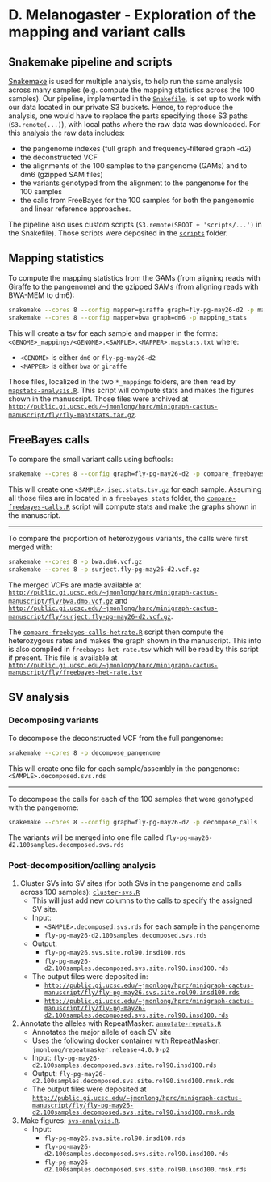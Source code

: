 # D. Melanogaster - Exploration of the mapping and  variant calls

## Snakemake pipeline and scripts

[Snakemake](https://snakemake.github.io/) is used for multiple analysis, to help run the same analysis across many samples (e.g. compute the mapping statistics across the 100 samples).
Our pipeline, implemented in the [`Snakefile`](Snakefile), is set up to work with our data located in our private S3 buckets.
Hence, to reproduce the analysis, one would have to replace the parts specifying those S3 paths (`S3.remote(...)`), with local paths where the raw data was downloaded.
For this analysis the raw data includes: 
- the pangenome indexes (full graph and frequency-filtered graph *-d2*)
- the deconstructed VCF
- the alignments of the 100 samples to the pangenome (GAMs) and to dm6 (gzipped SAM files)
- the variants genotyped from the alignment to the pangenome for the 100 samples
- the calls from FreeBayes for the 100 samples for both the pangenomic and linear reference approaches.

The pipeline also uses custom scripts (`S3.remote(SROOT + 'scripts/...')` in the Snakefile). 
Those scripts were deposited in the [`scripts`](scripts) folder.

## Mapping statistics

To compute the mapping statistics from the GAMs (from aligning reads with Giraffe to the pangenome) and the gzipped SAMs (from aligning reads with BWA-MEM to dm6):

```sh
snakemake --cores 8 --config mapper=giraffe graph=fly-pg-may26-d2 -p mapping_stats
snakemake --cores 8 --config mapper=bwa graph=dm6 -p mapping_stats
```

This will create a tsv for each sample and mapper in the forms: `<GENOME>_mappings/<GENOME>.<SAMPLE>.<MAPPER>.mapstats.txt` where:
- `<GENOME>` is either `dm6` or `fly-pg-may26-d2`
- `<MAPPER>` is either `bwa` or `giraffe`

Those files, localized in the two `*_mappings` folders, are then read by [`mapstats-analysis.R`](mapstats-analysis.R).
This script will compute stats and makes the figures shown in the manuscript.
Those files were archived at [`http://public.gi.ucsc.edu/~jmonlong/hprc/minigraph-cactus-manuscript/fly/fly-maptstats.tar.gz`](http://public.gi.ucsc.edu/~jmonlong/hprc/minigraph-cactus-manuscript/fly/fly-maptstats.tar.gz).

## FreeBayes calls

To compare the small variant calls using bcftools:

```sh
snakemake --cores 8 --config graph=fly-pg-may26-d2 -p compare_freebayes
```

This will create one `<SAMPLE>.isec.stats.tsv.gz` for each sample.
Assuming all those files are in located in a `freebayes_stats` folder, the [`compare-freebayes-calls.R`](compare-freebayes-calls.R) script will compute stats and make the graphs shown in the manuscript.

---

To compare the proportion of heterozygous variants, the calls were first merged with:

```sh
snakemake --cores 8 -p bwa.dm6.vcf.gz
snakemake --cores 8 -p surject.fly-pg-may26-d2.vcf.gz
```

The merged VCFs are made available at [`http://public.gi.ucsc.edu/~jmonlong/hprc/minigraph-cactus-manuscript/fly/bwa.dm6.vcf.gz`](http://public.gi.ucsc.edu/~jmonlong/hprc/minigraph-cactus-manuscript/fly/bwa.dm6.vcf.gz) and [`http://public.gi.ucsc.edu/~jmonlong/hprc/minigraph-cactus-manuscript/fly/surject.fly-pg-may26-d2.vcf.gz`](http://public.gi.ucsc.edu/~jmonlong/hprc/minigraph-cactus-manuscript/fly/surject.fly-pg-may26-d2.vcf.gz).

The [`compare-freebayes-calls-hetrate.R`](compare-freebayes-calls-hetrate.R) script then compute the heterozygous rates and makes the graph shown in the manuscript.
This info is also compiled in `freebayes-het-rate.tsv` which will be read by this script if present.
This file is available at [`http://public.gi.ucsc.edu/~jmonlong/hprc/minigraph-cactus-manuscript/fly/freebayes-het-rate.tsv`](http://public.gi.ucsc.edu/~jmonlong/hprc/minigraph-cactus-manuscript/fly/freebayes-het-rate.tsv)

## SV analysis

### Decomposing variants

To decompose the deconstructed VCF from the full pangenome:

```sh
snakemake --cores 8 -p decompose_pangenome
```

This will create one file for each sample/assembly in the pangenome: `<SAMPLE>.decomposed.svs.rds`

---

To decompose the calls for each of the 100 samples that were genotyped with the pangenome:

```sh
snakemake --cores 8 --config graph=fly-pg-may26-d2 -p decompose_calls
```

The variants will be merged into one file called `fly-pg-may26-d2.100samples.decomposed.svs.rds`

### Post-decomposition/calling analysis

1. Cluster SVs into SV sites (for both SVs in the pangenome and calls across 100 samples): [`cluster-svs.R`](cluster-svs.R)
    - This will just add new columns to the calls to specify the assigned SV site.
    - Input: 
        - `<SAMPLE>.decomposed.svs.rds` for each sample in the pangenome
        - `fly-pg-may26-d2.100samples.decomposed.svs.rds`
    - Output:
        - `fly-pg-may26.svs.site.rol90.insd100.rds`
        - `fly-pg-may26-d2.100samples.decomposed.svs.site.rol90.insd100.rds`
    - The output files were deposited in:
        - [`http://public.gi.ucsc.edu/~jmonlong/hprc/minigraph-cactus-manuscript/fly/fly-pg-may26.svs.site.rol90.insd100.rds`](http://public.gi.ucsc.edu/~jmonlong/hprc/minigraph-cactus-manuscript/fly/fly-pg-may26.svs.site.rol90.insd100.rds)
        - [`http://public.gi.ucsc.edu/~jmonlong/hprc/minigraph-cactus-manuscript/fly/fly-pg-may26-d2.100samples.decomposed.svs.site.rol90.insd100.rds`](http://public.gi.ucsc.edu/~jmonlong/hprc/minigraph-cactus-manuscript/fly/fly-pg-may26-d2.100samples.decomposed.svs.site.rol90.insd100.rds)
2. Annotate the alleles with RepeatMasker: [`annotate-repeats.R`](annotate-repeats.R)
    - Annotates the major allele of each SV site
    - Uses the following docker container with RepeatMasker: `jmonlong/repeatmasker:release-4.0.9-p2`
    - Input: `fly-pg-may26-d2.100samples.decomposed.svs.site.rol90.insd100.rds`
    - Output: `fly-pg-may26-d2.100samples.decomposed.svs.site.rol90.insd100.rmsk.rds`
    - The output files were deposited at [`http://public.gi.ucsc.edu/~jmonlong/hprc/minigraph-cactus-manuscript/fly/fly-pg-may26-d2.100samples.decomposed.svs.site.rol90.insd100.rmsk.rds`](http://public.gi.ucsc.edu/~jmonlong/hprc/minigraph-cactus-manuscript/fly/fly-pg-may26-d2.100samples.decomposed.svs.site.rol90.insd100.rmsk.rds)
1. Make figures: [`svs-analysis.R`](svs-analysis.R).
    - Input:
        - `fly-pg-may26.svs.site.rol90.insd100.rds`
        - `fly-pg-may26-d2.100samples.decomposed.svs.site.rol90.insd100.rds`
        - `fly-pg-may26-d2.100samples.decomposed.svs.site.rol90.insd100.rmsk.rds`

